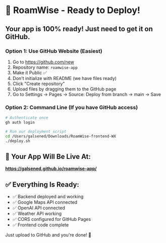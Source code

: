 # 🚀 RoamWise - Ready to Deploy!

## Your app is 100% ready! Just need to get it on GitHub.

### Option 1: Use GitHub Website (Easiest)
1. Go to https://github.com/new
2. Repository name: `roamwise-app` 
3. Make it Public ✅
4. Don't initialize with README (we have files ready)
5. Click "Create repository"
6. Upload files by dragging them to the GitHub page
7. Go to Settings → Pages → Source: Deploy from branch → main → Save

### Option 2: Command Line (If you have GitHub access)
```bash
# Authenticate once
gh auth login

# Run our deployment script
cd /Users/galsened/Downloads/RoamWise-frontend-WX
./deploy.sh
```

## 🎉 Your App Will Be Live At:
**https://galsened.github.io/roamwise-app/**

## ✅ Everything Is Ready:
- ✅ Backend deployed and working
- ✅ Google Maps API connected  
- ✅ OpenAI API connected
- ✅ Weather API working
- ✅ CORS configured for GitHub Pages
- ✅ Frontend code complete

Just upload to GitHub and you're done! 🚀